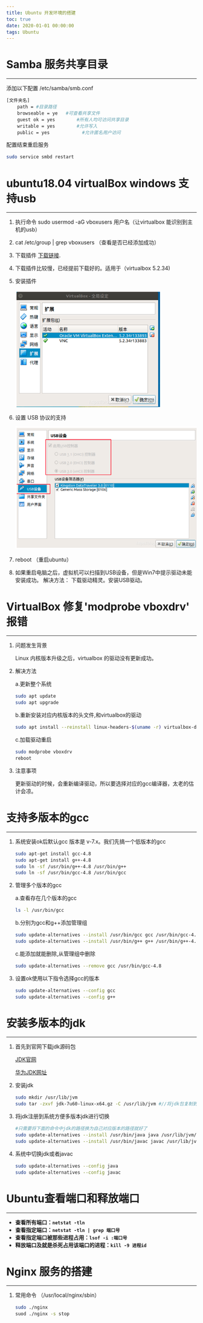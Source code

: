 ```yaml
---
title: Ubuntu 开发环境的搭建
toc: true
date: 2020-01-01 00:00:00
tags: Ubuntu
---
```


# Samba 服务共享目录

------

添加以下配置 /etc/samba/smb.conf

```bash
[文件夹名]
	path = #目录路径
	browseable = ye   #可查看共享文件
	guest ok = yes        #所有人均可访问共享目录
	writable = yes        #允许写入
	public = yes            #允许匿名用户访问
```

配置结束重启服务

```bash
sudo service smbd restart
```

# ubuntu18.04 virtualBox windows 支持usb

------



1. 执行命令
   sudo usermod -aG vboxusers 用户名（让virtualbox 能识别到主机的usb）

2. cat /etc/group | grep vboxusers （查看是否已经添加成功）

3. 下载插件 [下载链接](https://download.java.net/virtualbox/).

4. 下载插件比较慢，已经提前下载好的。适用于（virtualbox 5.2.34) 

5. 安装插件

   ![操作示意图](Ubuntu%20%E5%BC%80%E5%8F%91%E7%8E%AF%E5%A2%83%E7%9A%84%E6%90%AD%E5%BB%BA/image-20201111105153041.png)

6. 设置 USB 协议的支持

   ![操作示意图](Ubuntu%20%E5%BC%80%E5%8F%91%E7%8E%AF%E5%A2%83%E7%9A%84%E6%90%AD%E5%BB%BA/image-20201111105232574.png)

7. reboot （重启ubuntu）

8. 如果重启电脑之后，虚拟机可以扫描到USB设备，但是Ｗin7中提示驱动未能安装成功。
   解决方法：
   下载驱动精灵。安装USB驱动。

# VirtualBox 修复'modprobe vboxdrv' 报错

------



1. 问题发生背景 

   Linux 内核版本升级之后，virtualbox 的驱动没有更新成功。

2. 解决方法

   a.更新整个系统

   ```bash
   sudo apt update
   sudo apt upgrade
   ```

   b.重新安装对应内核版本的头文件,和virtualbox的驱动

   ```bash
   sudo apt install --reinstall linux-headers-$(uname -r) virtualbox-dkms dkms
   ```

   c.加载驱动重启

   ```bash
   sudo modprobe vboxdrv
   reboot
   ```


3. 注意事项

   更新驱动的时候，会重新编译驱动，所以要选择对应的gcc编译器，太老的估计会凉。

# 支持多版本的gcc

------



1. 系统安装ok后默认gcc 版本是 v-7.x。我们先搞一个低版本的gcc

   ```bash
   sudo apt-get install gcc-4.8
   sudo apt-get install g++-4.8
   sudo ln -sf /usr/bin/g++-4.8 /usr/bin/g++
   sudo ln -sf /usr/bin/gcc-4.8 /usr/bin/gcc
   ```

2. 管理多个版本的gcc

   a.查看存在几个版本的gcc

   ```bash
   ls -l /usr/bin/gcc
   ```

   b.分别为gcc和g++添加管理组

   ```bash
   sudo update-alternatives --install /usr/bin/gcc gcc /usr/bin/gcc-4.8 40
   sudo update-alternatives --install /usr/bin/g++ g++ /usr/bin/g++-4.8 40
   ```

   c.能添加就能删除,从管理组中删除

   ```bash
   sudo update-alternatives --remove gcc /usr/bin/gcc-4.8
   ```

3. 设置ok使用以下指令选择gcc的版本

   ```bash
   sudo update-alternatives --config gcc
   sudo update-alternatives --config g++
   ```

# 安装多版本的jdk

------



1. 首先到官网下载jdk源码包

   [JDK官网](http://www.oracle.com/technetwork/java/javase/downloads/index.html)

   [华为JDK网址](https://mirrors.huaweicloud.com/java/jdk/)

2. 安装jdk

   ```bash
   sudo mkdir /usr/lib/jvm
   sudo tar -zxvf jdk-7u60-linux-x64.gz -C /usr/lib/jvm #//将jdk包复制到该目录进行解压
   ```

3. 将jdk注册到系统方便多版本jdk进行切换

   ```bash
   #只需要将下面的命令中jdk的路径换为自己对应版本的路径就好了
   sudo update-alternatives --install /usr/bin/java java /usr/lib/jvm/jdk1.8.0_191/bin/java 300
   sudo update-alternatives --install /usr/bin/javac javac /usr/lib/jvm/jdk1.8.0_191/bin/javac 300
   ```

4. 系统中切换jdk或者javac

   ```bash
   sudo update-alternatives --config java
   sudo update-alternatives --config javac
   ```


# Ubuntu查看端口和释放端口

------

- **查看所有端口：`netstat -tln`**
- **查看指定端口：`netstat -tln | grep 端口号`**
- **查看指定端口被那些进程占用：`lsof -i :端口号`**
- **释放端口及就是杀死占用该端口的进程：`kill -9 进程id`**

# Nginx 服务的搭建

------

1. 常用命令 （/usr/local/nginx/sbin）

   ```bash
   sudo ./nginx 
   suod ./nginx -s stop
   ```

   

